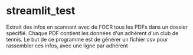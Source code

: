 # streamlit_test

Extrait des infos en scannant avec de l'OCR tous les PDFs dans un dossier spécifié. Chaque PDF contient les données d'un adhérent d'un club de tennis. 
Le but de ce programme est de générer un fichier csv pour rassembler ces infos, avec une ligne par adhérent